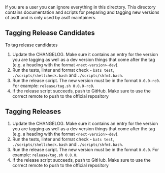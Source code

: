 If you are a user you can ignore everything in this directory. This directory
contains documentation and scripts for preparing and tagging new versions of
asdf and is only used by asdf maintainers.

## Tagging Release Candidates

To tag release candidates

1. Update the CHANGELOG. Make sure it contains an entry for the version you are
   tagging as well as a dev version things that come after the tag (e.g. a heading
   with the format `<next-version>-dev`).
2. Run the tests, linter and format check - `bats test`, `./scripts/shellcheck.bash` and `./scripts/shfmt.bash`.
3. Run the release script. The new version must be in the format `0.0.0-rc0`.
   For example: `release/tag.sh 0.0.0-rc0`.
4. If the release script succeeds, push to GitHub. Make sure to use the correct
   remote to push to the official repository

## Tagging Releases

1. Update the CHANGELOG. Make sure it contains an entry for the version you are
   tagging as well as a dev version things that come after the tag (e.g. a heading
   with the format `<next-version>-dev`).
2. Run the tests, linter and format check - `bats test`, `./scripts/shellcheck.bash` and `./scripts/shfmt.bash`.
3. Run the release script. The new version must be in the format `0.0.0`. For
   example: `release/tag.sh 0.0.0`.
4. If the release script succeeds, push to GitHub. Make sure to use the correct
   remote to push to the official repository
